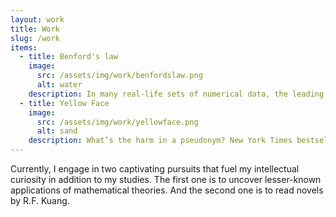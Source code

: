 ```yaml
---
layout: work
title: Work
slug: /work
items:
  - title: Benford's law
    image:
      src: /assets/img/work/benfordslaw.png
      alt: water
    description: In many real-life sets of numerical data, the leading digit is likely to be small. In sets that obey the law, the number 1 appears as the leading significant digit about 30% of the time, while 9 appears as the leading significant digit less than 5% of the time. One of the applications is in fraud detection. people who try to fabricate figures tend to distribute the digits uniformly, thus violating Benford's law.
  - title: Yellow Face
    image:
      src: /assets/img/work/yellowface.png
      alt: sand
    description: What’s the harm in a pseudonym? New York Times bestselling sensation Juniper Song is not who she says she is, she didn’t write the book she claims she wrote, and she is most certainly not Asian American—in this chilling and hilariously cutting novel from R. F. Kuang in the vein of White Ivy and The Other Black Girl.
---
```


Currently, I engage in two captivating pursuits that fuel my intellectual curiosity in addition to my studies. The first one is to uncover lesser-known applications of mathematical theories. And the second one is to read novels by R.F. Kuang.<br />
<br />
